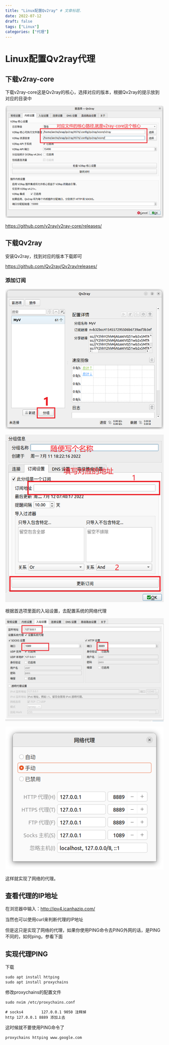 ```yaml
---
title: "Linux配置Qv2ray" # 文章标题.
date: 2022-07-12
draft: false
tags: ["Linux"]
categories: ["代理"]
---
```


# Linux配置Qv2ray代理

## 下载v2ray-core

下载v2ray-core这是Qv2ray的核心，选择对应的版本，根据Qv2ray的提示放到对应的目录中

![v2ray-core](./v2ray-core.png)

https://github.com/v2ray/v2ray-core/releases/

## 下载Qv2ray

安装Qv2ray，找到对应的版本下载即可

https://github.com/Qv2ray/Qv2ray/releases/

### 添加订阅

![Qv2ray](./Qv2ray.png)

<img src="添加订阅.png" alt="添加订阅"/>

根据首选项里面的入站设置，去配置系统的网络代理

![入站设置](./入站设置.png)

![系统网络代理](./系统网络代理.png)

这样就实现了网络的代理。

## 查看代理的IP地址

在浏览器中输入：http://ipv4.icanhazip.com/

当然也可以使用curl来判断代理的IP地址

但是这只是实现了网络的代理，如果你使用PING命令去PING外网的话，是PING不同的，如何ping，参看下面

## 实现代理PING

下载

```
sudo apt install httping
sudo apt install proxychains
```

修改proxychains的配置文件

```
sudo nvim /etc/proxychains.conf
```

```
# socks4        127.0.0.1 9050 注释掉
http 127.0.0.1 8889 添加上去
```

这时候就不要使用PING命令了

```
proxychains httping www.google.com
```
